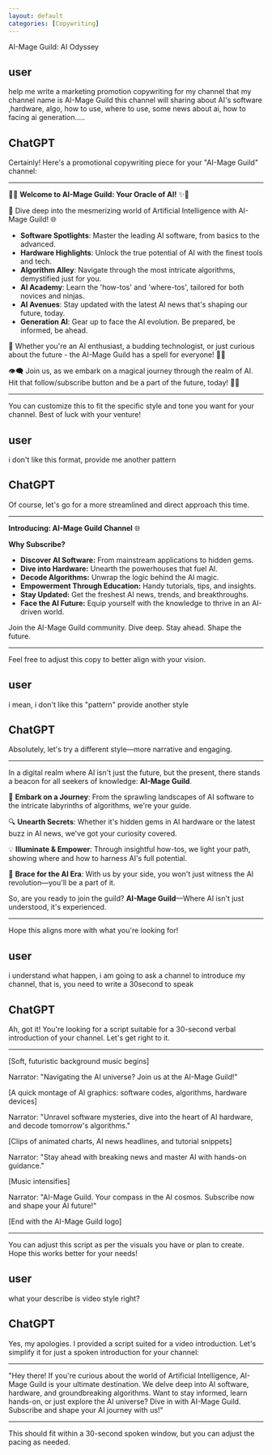 ```yaml
---
layout: default
categories: [Copywriting]
---
```


AI-Mage Guild: AI Odyssey

## user
help me write a marketing promotion copywriting for my channel
that my channel name is AI-Mage Guild
this channel will sharing about AI's software ,hardware, algo, how to use, where to use, some news about ai, how to facing ai generation.....

## ChatGPT
Certainly! Here's a promotional copywriting piece for your "AI-Mage Guild" channel:

---

🔮✨ **Welcome to AI-Mage Guild: Your Oracle of AI!** ✨🔮

🤖 Dive deep into the mesmerizing world of Artificial Intelligence with AI-Mage Guild! 🌐
- **Software Spotlights**: Master the leading AI software, from basics to the advanced.
- **Hardware Highlights**: Unlock the true potential of AI with the finest tools and tech.
- **Algorithm Alley**: Navigate through the most intricate algorithms, demystified just for you.
- **AI Academy**: Learn the 'how-tos' and 'where-tos', tailored for both novices and ninjas.
- **AI Avenues**: Stay updated with the latest AI news that's shaping our future, today.
- **Generation AI**: Gear up to face the AI evolution. Be prepared, be informed, be ahead.

🌟 Whether you're an AI enthusiast, a budding technologist, or just curious about the future - the AI-Mage Guild has a spell for everyone! 📜✨

👁️‍🗨️ Join us, as we embark on a magical journey through the realm of AI. Hit that follow/subscribe button and be a part of the future, today! 🔮🚀

---

You can customize this to fit the specific style and tone you want for your channel. Best of luck with your venture!

## user
i don't like this format, provide me another pattern

## ChatGPT
Of course, let's go for a more streamlined and direct approach this time.

---

**Introducing: AI-Mage Guild Channel** 🌐

**Why Subscribe?**
- **Discover AI Software:** From mainstream applications to hidden gems.
- **Dive into Hardware:** Unearth the powerhouses that fuel AI.
- **Decode Algorithms:** Unwrap the logic behind the AI magic.
- **Empowerment Through Education:** Handy tutorials, tips, and insights.
- **Stay Updated:** Get the freshest AI news, trends, and breakthroughs.
- **Face the AI Future:** Equip yourself with the knowledge to thrive in an AI-driven world.

Join the AI-Mage Guild community. Dive deep. Stay ahead. Shape the future.

---

Feel free to adjust this copy to better align with your vision.

## user
i mean, i don't like this "pattern"
provide another style 

## ChatGPT
Absolutely, let's try a different style—more narrative and engaging.

---

In a digital realm where AI isn't just the future, but the present, there stands a beacon for all seekers of knowledge: **AI-Mage Guild**.

🚀 **Embark on a Journey**: From the sprawling landscapes of AI software to the intricate labyrinths of algorithms, we're your guide.

🔍 **Unearth Secrets**: Whether it's hidden gems in AI hardware or the latest buzz in AI news, we've got your curiosity covered.

💡 **Illuminate & Empower**: Through insightful how-tos, we light your path, showing where and how to harness AI's full potential.

🌌 **Brace for the AI Era**: With us by your side, you won't just witness the AI revolution—you'll be a part of it.

So, are you ready to join the guild? **AI-Mage Guild**—Where AI isn't just understood, it's experienced.

---

Hope this aligns more with what you're looking for!

## user
i understand what happen, 
i am going to ask a channel to introduce my channel,
that is, you need to write a 30second to speak

## ChatGPT
Ah, got it! You're looking for a script suitable for a 30-second verbal introduction of your channel. Let's get right to it.

---

[Soft, futuristic background music begins]

Narrator: "Navigating the AI universe? Join us at the AI-Mage Guild!"

[A quick montage of AI graphics: software codes, algorithms, hardware devices]

Narrator: "Unravel software mysteries, dive into the heart of AI hardware, and decode tomorrow's algorithms."

[Clips of animated charts, AI news headlines, and tutorial snippets]

Narrator: "Stay ahead with breaking news and master AI with hands-on guidance."

[Music intensifies]

Narrator: "AI-Mage Guild. Your compass in the AI cosmos. Subscribe now and shape your AI future!"

[End with the AI-Mage Guild logo]

---

You can adjust this script as per the visuals you have or plan to create. Hope this works better for your needs!

## user
what your describe is video style right?

## ChatGPT
Yes, my apologies. I provided a script suited for a video introduction. Let's simplify it for just a spoken introduction for your channel:

---

"Hey there! If you're curious about the world of Artificial Intelligence, AI-Mage Guild is your ultimate destination. We delve deep into AI software, hardware, and groundbreaking algorithms. Want to stay informed, learn hands-on, or just explore the AI universe? Dive in with AI-Mage Guild. Subscribe and shape your AI journey with us!"

---

This should fit within a 30-second spoken window, but you can adjust the pacing as needed.